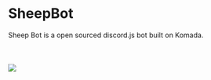 # SheepBot
Sheep Bot is a open sourced discord.js bot built on Komada.
<br> <br> <br> <br>
<a href="https://discordbots.org/bot/262054938430013440">
  <img src="https://discordbots.org/api/widget/262054938430013440.svg" />
</a>
